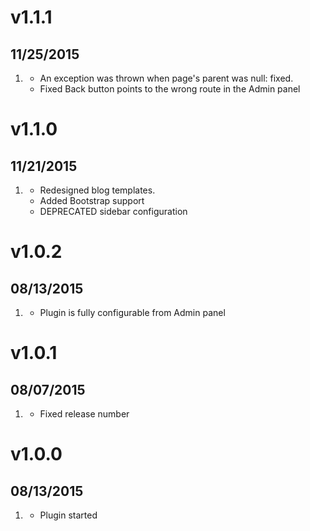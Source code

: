 # v1.1.1
## 11/25/2015

1. [](#bugfix)
    * An exception was thrown when page's parent was null: fixed. 
    * Fixed Back button points to the wrong route in the Admin panel

# v1.1.0
## 11/21/2015

1. [](#improved)
    * Redesigned blog templates. 
    * Added Bootstrap support
    * DEPRECATED sidebar configuration

# v1.0.2
## 08/13/2015

1. [](#improved)
    * Plugin is fully configurable from Admin panel

# v1.0.1
## 08/07/2015

1. [](#bugfix)
    * Fixed release number

# v1.0.0
## 08/13/2015

1. [](#new)
    * Plugin started
